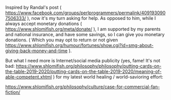 Inspired by Randal's post (
https://www.facebook.com/groups/perlprogrammers/permalink/4091930907506333/
), now it's my turn asking for help. As opposed to him, while I always accept
monetary donations ( https://www.shlomifish.org/meta/donate/ ), I am supported
by my parents and national insurance, and have some savings, so I can give
you monetary donations. ( Which you may opt to return or not given https://www.shlomifish.org/humour/fortunes/show.cgi?id=smg-about-giving-back-money-and-time ).

But what I need more is Internet/social media publicity (yes, fame! It's not bad: https://www.shlomifish.org/philosophy/philosophy/putting-cards-on-the-table-2019-2020/putting-cards-on-the-table-2019-2020/meaning-of-able-competent.xhtml ) for my latest world healing / world-savioring effort:

https://www.shlomifish.org/philosophy/culture/case-for-commercial-fan-fiction/
